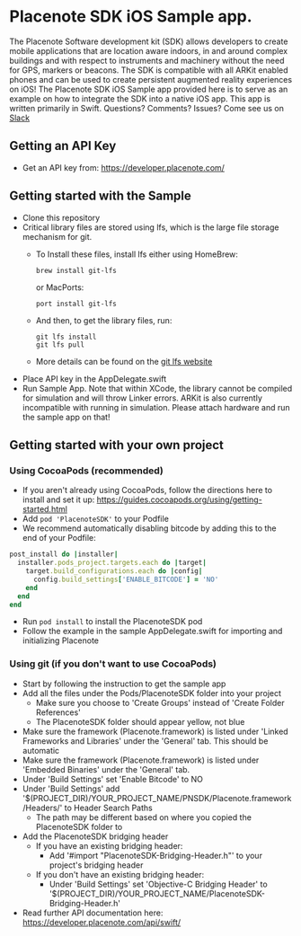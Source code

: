 # Placenote SDK iOS Sample app.
The Placenote Software development kit (SDK) allows developers to create mobile applications that are location aware indoors, in and around complex buildings and with respect to instruments and machinery without the need for GPS, markers or beacons. The SDK is compatible with all ARKit enabled phones and can be used to create persistent augmented reality experiences on iOS!
The Placenote SDK iOS Sample app provided here is to serve as an example on how to integrate the SDK into a native iOS app. This app is written primarily in Swift. Questions? Comments? Issues? Come see us on [Slack](https://join.slack.com/t/placenotedevs/shared_invite/enQtMjk5ODk2MzM0NDMzLTIzMjQwZTAxMzYxYWMyMjY1NzZmYTA2YjY0OGU5NzAzNjUxN2M1ZTQ1ZWZiYzI4ZDg4NGU1ZjQ0ZTA4NDY0OWI)

## Getting an API Key
* Get an API key from: https://developer.placenote.com/

## Getting started with the Sample
* Clone this repository
* Critical library files are stored using lfs, which is the large file storage mechanism for git.
  * To Install these files, install lfs either using HomeBrew:
  
     ```Shell Session 
     brew install git-lfs
     ```

      or MacPorts: 
      ```Shell Session
      port install git-lfs
      ```
   
  * And then, to get the library files, run: 
     ```Shell Session
     git lfs install 
     git lfs pull
     ```
  * More details can be found on the [git lfs website](https://git-lfs.github.com/)
* Place API key in the AppDelegate.swift
* Run Sample App. Note that within XCode, the library cannot be compiled for simulation and will throw Linker errors. ARKit is also currently incompatible with running in simulation. Please attach hardware and run the sample app on that!

## Getting started with your own project

### Using CocoaPods (recommended)

* If you aren't already using CocoaPods, follow the directions here to install and set it up: https://guides.cocoapods.org/using/getting-started.html
* Add `pod 'PlacenoteSDK'` to your Podfile
* We recommend automatically disabling bitcode by adding this to the end of your Podfile:
```ruby
post_install do |installer|
  installer.pods_project.targets.each do |target|
    target.build_configurations.each do |config|
      config.build_settings['ENABLE_BITCODE'] = 'NO'
    end
  end
end
```
* Run `pod install` to install the PlacenoteSDK pod
* Follow the example in the sample AppDelegate.swift for importing and initializing Placenote

### Using git (if you don't want to use CocoaPods)
* Start by following the instruction to get the sample app
* Add all the files under the Pods/PlacenoteSDK folder into your project
    * Make sure you choose to 'Create Groups' instead of 'Create Folder References'
    * The PlacenoteSDK folder should appear yellow, not blue
* Make sure the framework (Placenote.framework) is listed under 'Linked Frameworks and Libraries' under the 'General' tab. This should be automatic
* Make sure the framework (Placenote.framework) is listed under 'Embedded Binaries' under the 'General' tab.
* Under 'Build Settings' set 'Enable Bitcode' to NO
* Under 'Build Settings' add '$(PROJECT_DIR)/YOUR_PROJECT_NAME/PNSDK/Placenote.framework/Headers/' to Header Search Paths
    * The path may be different based on where you copied the PlacenoteSDK folder to
* Add the PlacenoteSDK bridging header
    * If you have an existing bridging header:
        * Add '#import "PlacenoteSDK-Bridging-Header.h"' to your project's bridging header
    * If you don't have an existing bridging header:
        * Under 'Build Settings' set 'Objective-C Bridging Header' to '$(PROJECT_DIR)/YOUR_PROJECT_NAME/PlacenoteSDK-Bridging-Header.h'
* Read further API documentation here: https://developer.placenote.com/api/swift/

